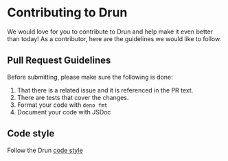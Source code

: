 # Contributing to Drun

We would love for you to contribute to Drun and help make it even better than today! As a contributor, here are the guidelines we would like to follow.

## Pull Request Guidelines

Before submitting, please make sure the following is done:

1. That there is a related issue and it is referenced in the PR text.
2. There are tests that cover the changes.
3. Format your code with `deno fmt`
4. Document your code with JSDoc

## Code style

Follow the Drun [code style](docs/contributing/style_guide.md)
